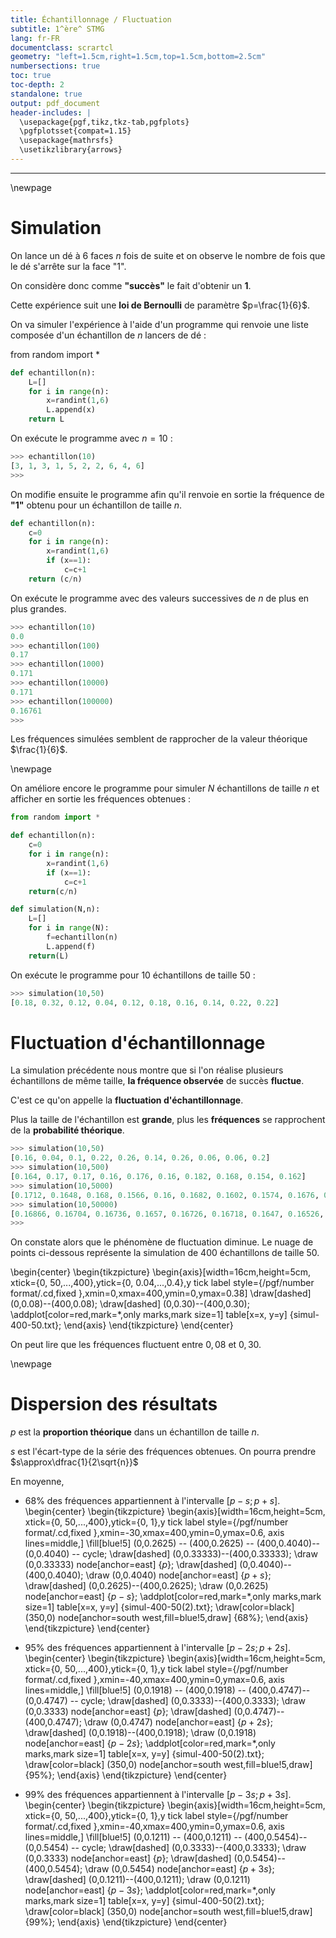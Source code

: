 ```yaml
---
title: Échantillonnage / Fluctuation
subtitle: 1^ère^ STMG
lang: fr-FR
documentclass: scrartcl
geometry: "left=1.5cm,right=1.5cm,top=1.5cm,bottom=2.5cm"
numbersections: true
toc: true
toc-depth: 2
standalone: true
output: pdf_document
header-includes: |
  \usepackage{pgf,tikz,tkz-tab,pgfplots}
  \pgfplotsset{compat=1.15}
  \usepackage{mathrsfs}
  \usetikzlibrary{arrows}
---
```


---

\newpage

# Simulation

On lance un dé à $6$ faces $n$ fois de suite et on observe le nombre de fois que le dé s'arrête sur la face "1".

On considère donc comme **"succès"** le fait d'obtenir un **1**.

Cette expérience suit une **loi de Bernoulli** de paramètre $p=\frac{1}{6}$.

On va simuler l'expérience à l'aide d'un programme qui renvoie une liste composée d'un échantillon de $n$ lancers de dé :

from random import *

```python
def echantillon(n):
    L=[]
    for i in range(n):
        x=randint(1,6)
        L.append(x)
    return L
```

On exécute le programme avec $n = 10$ :

```python
>>> echantillon(10)
[3, 1, 3, 1, 5, 2, 2, 6, 4, 6]
>>> 
```

On modifie ensuite le programme afin qu'il renvoie en sortie la fréquence de **"1"** obtenu pour un échantillon de taille $n$.

```python
def echantillon(n):
    c=0
    for i in range(n):
        x=randint(1,6)
        if (x==1):
            c=c+1
    return (c/n)
```


On exécute le programme avec des valeurs successives de $n$ de plus en plus grandes.

```python
>>> echantillon(10)
0.0
>>> echantillon(100)
0.17
>>> echantillon(1000)
0.171
>>> echantillon(10000)
0.171
>>> echantillon(100000)
0.16761
>>> 
```

Les fréquences simulées semblent de rapprocher de la valeur théorique $\frac{1}{6}$.

\newpage

On améliore encore le programme pour simuler $N$ échantillons de taille $n$ et afficher en sortie les fréquences obtenues :

```python
from random import *

def echantillon(n):
    c=0
    for i in range(n):
        x=randint(1,6)
        if (x==1):
            c=c+1
    return(c/n)

def simulation(N,n):
    L=[]
    for i in range(N):
        f=echantillon(n)
        L.append(f)
    return(L)
```

On exécute le programme pour $10$ échantillons de taille $50$ :

```python
>>> simulation(10,50)
[0.18, 0.32, 0.12, 0.04, 0.12, 0.18, 0.16, 0.14, 0.22, 0.22]
```

# Fluctuation d'échantillonnage

La simulation précédente nous montre que si l'on réalise plusieurs échantillons de même taille, **la fréquence observée** de succès **fluctue**.

C'est ce qu'on appelle la **fluctuation d'échantillonnage**.

Plus la taille de l'échantillon est **grande**, plus les **fréquences** se rapprochent de la **probabilité théorique**.

```python
>>> simulation(10,50)
[0.16, 0.04, 0.1, 0.22, 0.26, 0.14, 0.26, 0.06, 0.06, 0.2]
>>> simulation(10,500)
[0.164, 0.17, 0.17, 0.16, 0.176, 0.16, 0.182, 0.168, 0.154, 0.162]
>>> simulation(10,5000)
[0.1712, 0.1648, 0.168, 0.1566, 0.16, 0.1682, 0.1602, 0.1574, 0.1676, 0.166]
>>> simulation(10,50000)
[0.16866, 0.16704, 0.16736, 0.1657, 0.16726, 0.16718, 0.1647, 0.16526, 0.16508, 0.16738]
>>> 
```

On constate alors que le phénomène de fluctuation diminue. Le nuage de points ci-dessous représente la simulation de $400$ échantillons de taille $50$.

\begin{center}
\begin{tikzpicture}
\begin{axis}[width=16cm,height=5cm,
xtick={0, 50,...,400},ytick={0, 0.04,...,0.4},y tick label style={/pgf/number format/.cd,fixed },xmin=0,xmax=400,ymin=0,ymax=0.38]
\draw[dashed] (0,0.08)--(400,0.08);
\draw[dashed] (0,0.30)--(400,0.30);
\addplot[color=red,mark=*,only marks,mark size=1] table[x=x, y=y] {simul-400-50.txt};
\end{axis}
\end{tikzpicture}
\end{center}

On peut lire que les fréquences fluctuent entre $0,08$ et $0,30$.

\newpage

# Dispersion des résultats

$p$ est la **proportion théorique** dans un échantillon de taille $n$.

$s$ est l'écart-type de la série des fréquences obtenues. On pourra prendre $s\approx\dfrac{1}{2\sqrt{n}}$

En moyenne,

- 68% des fréquences appartiennent à l'intervalle $\left\lbrack p - s ; p + s \right\rbrack$.
\begin{center}
\begin{tikzpicture}
\begin{axis}[width=16cm,height=5cm,
xtick={0, 50,...,400},ytick={0, 1},y tick label style={/pgf/number format/.cd,fixed },xmin=-30,xmax=400,ymin=0,ymax=0.6,
axis lines=middle,]
\fill[blue!5] (0,0.2625) -- (400,0.2625) -- (400,0.4040)--(0,0.4040) -- cycle;
\draw[dashed] (0,0.33333)--(400,0.33333);
\draw (0,0.33333) node[anchor=east] {$p$};
\draw[dashed] (0,0.4040)--(400,0.4040);
\draw (0,0.4040) node[anchor=east] {$p+s$};
\draw[dashed] (0,0.2625)--(400,0.2625);
\draw (0,0.2625) node[anchor=east] {$p-s$};
\addplot[color=red,mark=*,only marks,mark size=1] table[x=x, y=y] {simul-400-50(2).txt};
\draw[color=black] (350,0) node[anchor=south west,fill=blue!5,draw] {$68\%$};
\end{axis}
\end{tikzpicture}
\end{center}

- 95% des fréquences appartiennent à l'intervalle $\left\lbrack p - 2s ; p + 2s \right\rbrack$.
\begin{center}
\begin{tikzpicture}
\begin{axis}[width=16cm,height=5cm,
xtick={0, 50,...,400},ytick={0, 1},y tick label style={/pgf/number format/.cd,fixed },xmin=-40,xmax=400,ymin=0,ymax=0.6,
axis lines=middle,]
\fill[blue!5] (0,0.1918) -- (400,0.1918) -- (400,0.4747)--(0,0.4747) -- cycle;
\draw[dashed] (0,0.3333)--(400,0.3333);
\draw (0,0.3333) node[anchor=east] {$p$};
\draw[dashed] (0,0.4747)--(400,0.4747);
\draw (0,0.4747) node[anchor=east] {$p+2s$};
\draw[dashed] (0,0.1918)--(400,0.1918);
\draw (0,0.1918) node[anchor=east] {$p-2s$};
\addplot[color=red,mark=*,only marks,mark size=1] table[x=x, y=y] {simul-400-50(2).txt};
\draw[color=black] (350,0) node[anchor=south west,fill=blue!5,draw] {$95\%$};
\end{axis}
\end{tikzpicture}
\end{center}

- 99% des fréquences appartiennent à l'intervalle $\left\lbrack p - 3s ; p + 3s \right\rbrack$.
\begin{center}
\begin{tikzpicture}
\begin{axis}[width=16cm,height=5cm,
xtick={0, 50,...,400},ytick={0, 1},y tick label style={/pgf/number format/.cd,fixed },xmin=-40,xmax=400,ymin=0,ymax=0.6,
axis lines=middle,]
\fill[blue!5] (0,0.1211) -- (400,0.1211) -- (400,0.5454)--(0,0.5454) -- cycle;
\draw[dashed] (0,0.3333)--(400,0.3333);
\draw (0,0.3333) node[anchor=east] {$p$};
\draw[dashed] (0,0.5454)--(400,0.5454);
\draw (0,0.5454) node[anchor=east] {$p+3s$};
\draw[dashed] (0,0.1211)--(400,0.1211);
\draw (0,0.1211) node[anchor=east] {$p-3s$};
\addplot[color=red,mark=*,only marks,mark size=1] table[x=x, y=y] {simul-400-50(2).txt};
\draw[color=black] (350,0) node[anchor=south west,fill=blue!5,draw] {$99\%$};
\end{axis}
\end{tikzpicture}
\end{center}
